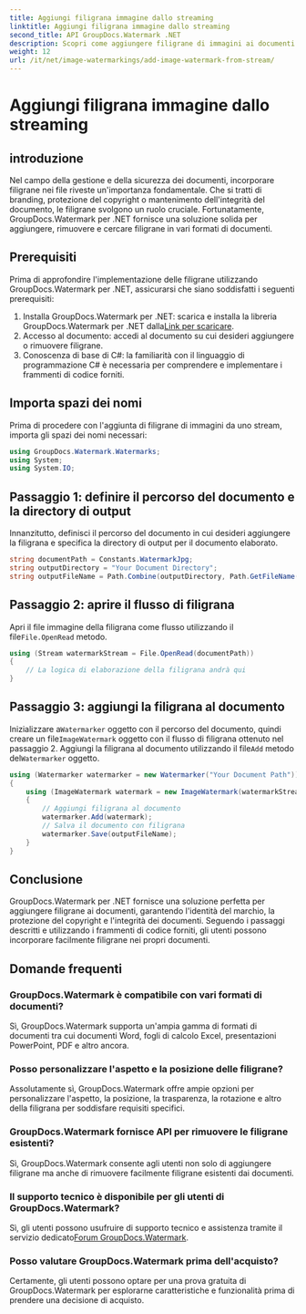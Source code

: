 ```yaml
---
title: Aggiungi filigrana immagine dallo streaming
linktitle: Aggiungi filigrana immagine dallo streaming
second_title: API GroupDocs.Watermark .NET
description: Scopri come aggiungere filigrane di immagini ai documenti utilizzando GroupDocs.Watermark per .NET. Segui la nostra guida passo passo per un'integrazione perfetta della filigrana.
weight: 12
url: /it/net/image-watermarkings/add-image-watermark-from-stream/
---
```


# Aggiungi filigrana immagine dallo streaming

## introduzione
Nel campo della gestione e della sicurezza dei documenti, incorporare filigrane nei file riveste un'importanza fondamentale. Che si tratti di branding, protezione del copyright o mantenimento dell'integrità del documento, le filigrane svolgono un ruolo cruciale. Fortunatamente, GroupDocs.Watermark per .NET fornisce una soluzione solida per aggiungere, rimuovere e cercare filigrane in vari formati di documenti.
## Prerequisiti
Prima di approfondire l'implementazione delle filigrane utilizzando GroupDocs.Watermark per .NET, assicurarsi che siano soddisfatti i seguenti prerequisiti:
1.  Installa GroupDocs.Watermark per .NET: scarica e installa la libreria GroupDocs.Watermark per .NET dalla[Link per scaricare](https://releases.groupdocs.com/Watermark/net/).
2. Accesso al documento: accedi al documento su cui desideri aggiungere o rimuovere filigrane.
3. Conoscenza di base di C#: la familiarità con il linguaggio di programmazione C# è necessaria per comprendere e implementare i frammenti di codice forniti.

## Importa spazi dei nomi
Prima di procedere con l'aggiunta di filigrane di immagini da uno stream, importa gli spazi dei nomi necessari:
```csharp
using GroupDocs.Watermark.Watermarks;
using System;
using System.IO;
```

## Passaggio 1: definire il percorso del documento e la directory di output
Innanzitutto, definisci il percorso del documento in cui desideri aggiungere la filigrana e specifica la directory di output per il documento elaborato.
```csharp
string documentPath = Constants.WatermarkJpg;
string outputDirectory = "Your Document Directory";
string outputFileName = Path.Combine(outputDirectory, Path.GetFileName(documentPath));
```
## Passaggio 2: aprire il flusso di filigrana
 Apri il file immagine della filigrana come flusso utilizzando il file`File.OpenRead` metodo.
```csharp
using (Stream watermarkStream = File.OpenRead(documentPath))
{
    // La logica di elaborazione della filigrana andrà qui
}
```
## Passaggio 3: aggiungi la filigrana al documento
 Inizializzare a`Watermarker` oggetto con il percorso del documento, quindi creare un file`ImageWatermark` oggetto con il flusso di filigrana ottenuto nel passaggio 2. Aggiungi la filigrana al documento utilizzando il file`Add` metodo del`Watermarker` oggetto.
```csharp
using (Watermarker watermarker = new Watermarker("Your Document Path"))
{
    using (ImageWatermark watermark = new ImageWatermark(watermarkStream))
    {
        // Aggiungi filigrana al documento
        watermarker.Add(watermark);
        // Salva il documento con filigrana
        watermarker.Save(outputFileName);
    }
}
```

## Conclusione
GroupDocs.Watermark per .NET fornisce una soluzione perfetta per aggiungere filigrane ai documenti, garantendo l'identità del marchio, la protezione del copyright e l'integrità dei documenti. Seguendo i passaggi descritti e utilizzando i frammenti di codice forniti, gli utenti possono incorporare facilmente filigrane nei propri documenti.
## Domande frequenti
### GroupDocs.Watermark è compatibile con vari formati di documenti?
Sì, GroupDocs.Watermark supporta un'ampia gamma di formati di documenti tra cui documenti Word, fogli di calcolo Excel, presentazioni PowerPoint, PDF e altro ancora.
### Posso personalizzare l'aspetto e la posizione delle filigrane?
Assolutamente sì, GroupDocs.Watermark offre ampie opzioni per personalizzare l'aspetto, la posizione, la trasparenza, la rotazione e altro della filigrana per soddisfare requisiti specifici.
### GroupDocs.Watermark fornisce API per rimuovere le filigrane esistenti?
Sì, GroupDocs.Watermark consente agli utenti non solo di aggiungere filigrane ma anche di rimuovere facilmente filigrane esistenti dai documenti.
### Il supporto tecnico è disponibile per gli utenti di GroupDocs.Watermark?
 Sì, gli utenti possono usufruire di supporto tecnico e assistenza tramite il servizio dedicato[Forum GroupDocs.Watermark](https://forum.groupdocs.com/c/watermark/19).
### Posso valutare GroupDocs.Watermark prima dell'acquisto?
Certamente, gli utenti possono optare per una prova gratuita di GroupDocs.Watermark per esplorarne caratteristiche e funzionalità prima di prendere una decisione di acquisto.